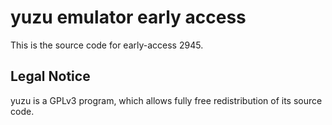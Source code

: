 yuzu emulator early access
=============

This is the source code for early-access 2945.

## Legal Notice

yuzu is a GPLv3 program, which allows fully free redistribution of its source code.